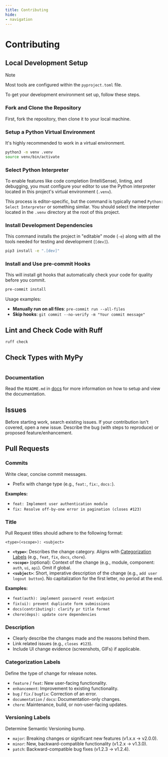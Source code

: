 ```yaml
---
title: Contributing
hide:
- navigation
---
```


# Contributing

## Local Development Setup
> [!NOTE]
> Most tools are configured within the `pyproject.toml` file.

To get your development environment set up, follow these steps.

### Fork and Clone the Repository
First, fork the repository, then clone it to your local machine.

### Setup a Python Virtual Environment
It's highly recommended to work in a virtual environment.

```bash
python3 -m venv .venv
source venv/bin/activate
```

### Select Python Interpreter
To enable features like code completion (IntelliSense), linting, and debugging, you must configure your editor to use the Python interpreter located in this project's virtual environment (`.venv`).

This process is editor-specific, but the command is typically named `Python: Select Interpreter` or something similar. You should select the interpreter located in the `.venv` directory at the root of this project.

### Install Development Dependencies
This command installs the project in "editable" mode (`-e`) along with all the tools needed for testing and development (`[dev]`).

```bash
pip3 install -e ".[dev]"
```

### Install and Use pre-commit Hooks
This will install git hooks that automatically check your code for quality before you commit.

```bash
pre-commit install
```

Usage examples:
- **Manually run on all files**: `pre-commit run --all-files`
- **Skip hooks**: `git commit --no-verify -m "Your commit message"`

## Lint and Check Code with Ruff
```bash
ruff check
```

## Check Types with MyPy
```bash

```

### Documentation
Read the `README.md` in [docs](documentation/index.md) for more information on how to setup and view the documentation.

## Issues
Before starting work, search existing issues. If your contribution isn't covered, open a new issue. Describe the bug (with steps to reproduce) or proposed feature/enhancement.

## Pull Requests

### Commits
Write clear, concise commit messages.
- Prefix with change type (e.g., `feat:`, `fix:`, `docs:`).

**Examples:**
- `feat: Implement user authentication module`
- `fix: Resolve off-by-one error in pagination (closes #123)`

### Title
Pull Request titles should adhere to the following format:

`<type>(<scope>): <subject>`

- **`<type>`**: Describes the change category. Aligns with [Categorization Labels](#categorization-labels) (e.g., `feat`, `fix`, `docs`, `chore`).
- **`<scope>`** (optional): Context of the change (e.g., module, component: `auth`, `ui`, `api`). Omit if global.
- **`<subject>`**: Short, imperative description of the change (e.g., `add user logout button`). No capitalization for the first letter, no period at the end.

**Examples:**
- `feat(auth): implement password reset endpoint`
- `fix(ui): prevent duplicate form submissions`
- `docs(contributing): clarify pr title format`
- `chore(deps): update core dependencies`

### Description
- Clearly describe the changes made and the reasons behind them.
- Link related issues (e.g., `closes #123`).
- Include UI change evidence (screenshots, GIFs) if applicable.

### Categorization Labels
Define the type of change for release notes.
- `feature` / `feat`: New user-facing functionality.
- `enhancement`: Improvement to existing functionality.
- `bug` / `fix` / `bugfix`: Correction of an error.
- `documentation` / `docs`: Documentation-only changes.
- `chore`: Maintenance, build, or non-user-facing updates.

### Versioning Labels
Determine Semantic Versioning bump.
- `major`: Breaking changes or significant new features (v1.x.x → v2.0.0).
- `minor`: New, backward-compatible functionality (v1.2.x → v1.3.0).
- `patch`: Backward-compatible bug fixes (v1.2.3 → v1.2.4).
